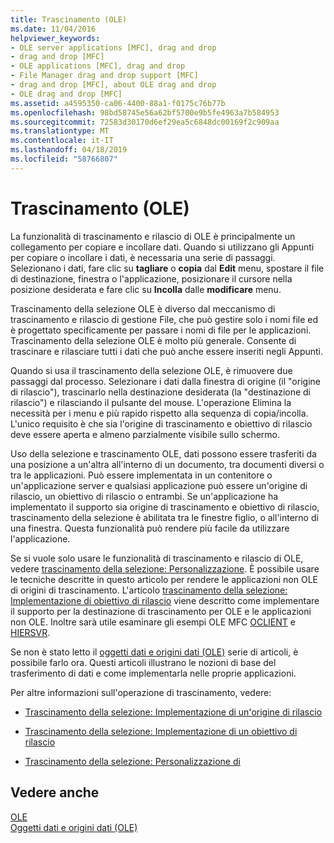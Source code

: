 ```yaml
---
title: Trascinamento (OLE)
ms.date: 11/04/2016
helpviewer_keywords:
- OLE server applications [MFC], drag and drop
- drag and drop [MFC]
- OLE applications [MFC], drag and drop
- File Manager drag and drop support [MFC]
- drag and drop [MFC], about OLE drag and drop
- OLE drag and drop [MFC]
ms.assetid: a4595350-ca06-4400-88a1-f0175c76b77b
ms.openlocfilehash: 98bd58745e56a62bf5700e9b5fe4963a7b584953
ms.sourcegitcommit: 72583d30170d6ef29ea5c6848dc00169f2c909aa
ms.translationtype: MT
ms.contentlocale: it-IT
ms.lasthandoff: 04/18/2019
ms.locfileid: "58766807"
---
```

# <a name="drag-and-drop-ole"></a>Trascinamento (OLE)

La funzionalità di trascinamento e rilascio di OLE è principalmente un collegamento per copiare e incollare dati. Quando si utilizzano gli Appunti per copiare o incollare i dati, è necessaria una serie di passaggi. Selezionano i dati, fare clic su **tagliare** o **copia** dal **Edit** menu, spostare il file di destinazione, finestra o l'applicazione, posizionare il cursore nella posizione desiderata e fare clic su **Incolla** dalle **modificare** menu.

Trascinamento della selezione OLE è diverso dal meccanismo di trascinamento e rilascio di gestione File, che può gestire solo i nomi file ed è progettato specificamente per passare i nomi di file per le applicazioni. Trascinamento della selezione OLE è molto più generale. Consente di trascinare e rilasciare tutti i dati che può anche essere inseriti negli Appunti.

Quando si usa il trascinamento della selezione OLE, è rimuovere due passaggi dal processo. Selezionare i dati dalla finestra di origine (il "origine di rilascio"), trascinarlo nella destinazione desiderata (la "destinazione di rilascio") e rilasciando il pulsante del mouse. L'operazione Elimina la necessità per i menu e più rapido rispetto alla sequenza di copia/incolla. L'unico requisito è che sia l'origine di trascinamento e obiettivo di rilascio deve essere aperta e almeno parzialmente visibile sullo schermo.

Uso della selezione e trascinamento OLE, dati possono essere trasferiti da una posizione a un'altra all'interno di un documento, tra documenti diversi o tra le applicazioni. Può essere implementata in un contenitore o un'applicazione server e qualsiasi applicazione può essere un'origine di rilascio, un obiettivo di rilascio o entrambi. Se un'applicazione ha implementato il supporto sia origine di trascinamento e obiettivo di rilascio, trascinamento della selezione è abilitata tra le finestre figlio, o all'interno di una finestra. Questa funzionalità può rendere più facile da utilizzare l'applicazione.

Se si vuole solo usare le funzionalità di trascinamento e rilascio di OLE, vedere [trascinamento della selezione: Personalizzazione](../mfc/drag-and-drop-customizing.md). È possibile usare le tecniche descritte in questo articolo per rendere le applicazioni non OLE di origini di trascinamento. L'articolo [trascinamento della selezione: Implementazione di obiettivo di rilascio](../mfc/drag-and-drop-implementing-a-drop-target.md) viene descritto come implementare il supporto per la destinazione di trascinamento per OLE e le applicazioni non OLE. Inoltre sarà utile esaminare gli esempi OLE MFC [OCLIENT](../overview/visual-cpp-samples.md) e [HIERSVR](../overview/visual-cpp-samples.md).

Se non è stato letto il [oggetti dati e origini dati (OLE)](../mfc/data-objects-and-data-sources-ole.md) serie di articoli, è possibile farlo ora. Questi articoli illustrano le nozioni di base del trasferimento di dati e come implementarla nelle proprie applicazioni.

Per altre informazioni sull'operazione di trascinamento, vedere:

- [Trascinamento della selezione: Implementazione di un'origine di rilascio](../mfc/drag-and-drop-implementing-a-drop-source.md)

- [Trascinamento della selezione: Implementazione di un obiettivo di rilascio](../mfc/drag-and-drop-implementing-a-drop-target.md)

- [Trascinamento della selezione: Personalizzazione di](../mfc/drag-and-drop-customizing.md)

## <a name="see-also"></a>Vedere anche

[OLE](../mfc/ole-in-mfc.md)<br/>
[Oggetti dati e origini dati (OLE)](../mfc/data-objects-and-data-sources-ole.md)
